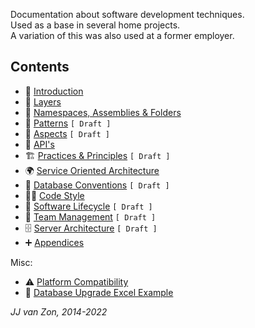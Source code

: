 Documentation about software development techniques.  
Used as a base in several home projects.   
A variation of this was also used at a former employer.

Contents
--------

- 📢 [Introduction](introduction.md)
- 🧅 [Layers](layers.md)
- 🍱 [Namespaces, Assemblies & Folders](namespaces-assemblies-and-folders.md)
- 🧶 [Patterns](patterns/README.md) `[ Draft ]`
- 🧱 [Aspects](aspects.md) `[ Draft ]`
- 🎁 [API's](api/README.md)
- 🏗 [Practices & Principles](practices-and-principles.md) `[ Draft ]`
- 🌍 [Service Oriented Architecture](service-oriented-architecture.md)
- 📀 [Database Conventions](database-conventions.md) `[ Draft ]`
- 💅🏼 [Code Style](code-style.md)
- 🚀 [Software Lifecycle](software-lifecycle.md) `[ Draft ]`
- 👥 [Team Management](team-management.md) `[ Draft ]`
- 🗄 [Server Architecture](server-architecture.md) `[ Draft ]`
- ➕ [Appendices](appendices.md)

Misc:

- ⚠ [Platform Compatibility](platform-compatibility.md)
- 📰 [Database Upgrade Excel Example](database-upgrade-excel-example.xlsx)

*JJ van Zon, 2014-2022*
